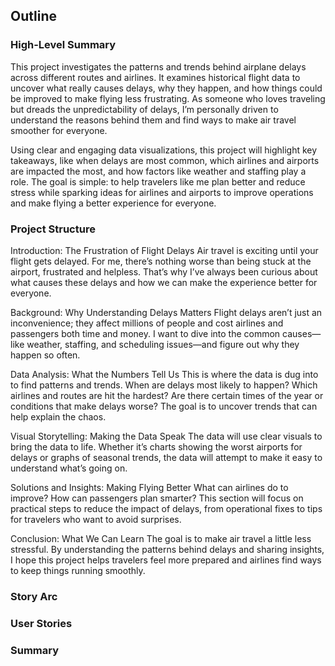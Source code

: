 ## Outline

### High-Level Summary

This project investigates the patterns and trends behind airplane delays across different routes and airlines. It examines historical flight data to uncover what really causes delays, why they happen, and how things could be improved to make flying less frustrating. As someone who loves traveling but dreads the unpredictability of delays, I’m personally driven to understand the reasons behind them and find ways to make air travel smoother for everyone.

Using clear and engaging data visualizations, this project will highlight key takeaways, like when delays are most common, which airlines and airports are impacted the most, and how factors like weather and staffing play a role. The goal is simple: to help travelers like me plan better and reduce stress while sparking ideas for airlines and airports to improve operations and make flying a better experience for everyone.

### Project Structure

Introduction: The Frustration of Flight Delays
Air travel is exciting until your flight gets delayed. For me, there’s nothing worse than being stuck at the airport, frustrated and helpless. That’s why I’ve always been curious about what causes these delays and how we can make the experience better for everyone.

Background: Why Understanding Delays Matters
Flight delays aren’t just an inconvenience; they affect millions of people and cost airlines and passengers both time and money. I want to dive into the common causes—like weather, staffing, and scheduling issues—and figure out why they happen so often.

Data Analysis: What the Numbers Tell Us
This is where the data is dug into to find patterns and trends. When are delays most likely to happen? Which airlines and routes are hit the hardest? Are there certain times of the year or conditions that make delays worse? The goal is to uncover trends that can help explain the chaos.

Visual Storytelling: Making the Data Speak
The data will use clear visuals to bring the data to life. Whether it’s charts showing the worst airports for delays or graphs of seasonal trends, the data will attempt to make it easy to understand what’s going on.

Solutions and Insights: Making Flying Better
What can airlines do to improve? How can passengers plan smarter? This section will focus on practical steps to reduce the impact of delays, from operational fixes to tips for travelers who want to avoid surprises.

Conclusion: What We Can Learn
The goal is to make air travel a little less stressful. By understanding the patterns behind delays and sharing insights, I hope this project helps travelers feel more prepared and airlines find ways to keep things running smoothly.

### Story Arc
### User Stories
### Summary
